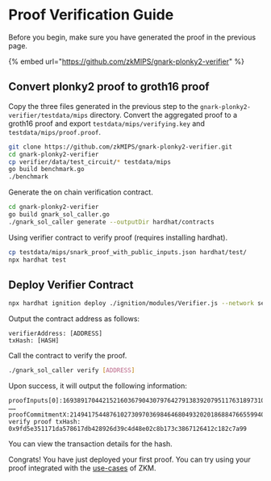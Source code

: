 # Proof Verification Guide

Before you begin, make sure you have generated the proof in the previous page.

{% embed url="https://github.com/zkMIPS/gnark-plonky2-verifier" %}

## Convert plonky2 proof to groth16 proof

Copy the three files generated in the previous step to the `gnark-plonky2-verifier/testdata/mips` directory. Convert the aggregated proof to a groth16 proof and export `testdata/mips/verifying.key` and `testdata/mips/proof.proof`.

```sh
git clone https://github.com/zkMIPS/gnark-plonky2-verifier.git
cd gnark-plonky2-verifier
cp verifier/data/test_circuit/* testdata/mips
go build benchmark.go
./benchmark
```

Generate the on chain verification contract.

```sh
cd gnark-plonky2-verifier
go build gnark_sol_caller.go
./gnark_sol_caller generate --outputDir hardhat/contracts
```

Using verifier contract to verify proof (requires installing hardhat).

```bash
cp testdata/mips/snark_proof_with_public_inputs.json hardhat/test/
npx hardhat test
```

## Deploy Verifier Contract

```sh
npx hardhat ignition deploy ./ignition/modules/Verifier.js --network sepolia
```

Output the contract address as follows:

```
verifierAddress: [ADDRESS] 
txHash: [HASH]
```

Call the contract to verify the proof.

```sh
./gnark_sol_caller verify [ADDRESS]
```

Upon success, it will output the following information:

```
proofInputs[0]:16938917044215216036790430797642791383920795117631897310451186928034381626050
……
proofCommitmentX:21494175448761027309703698464680493202018688476655994006880780472639477125857,proofCommitmentY:4962139455858354758170525479413131443741348412676425864558923303531752088581
verify proof txHash: 0x9fd5e351171da578617db428926d39c4d48e02c8b173c3867126412c182c7a99
```

You can view the transaction details for the hash.

Congrats! You have just deployed your first proof. You can try using your proof integrated with the [use-cases](https://github.com/zkMIPS/use-cases) of ZKM.
